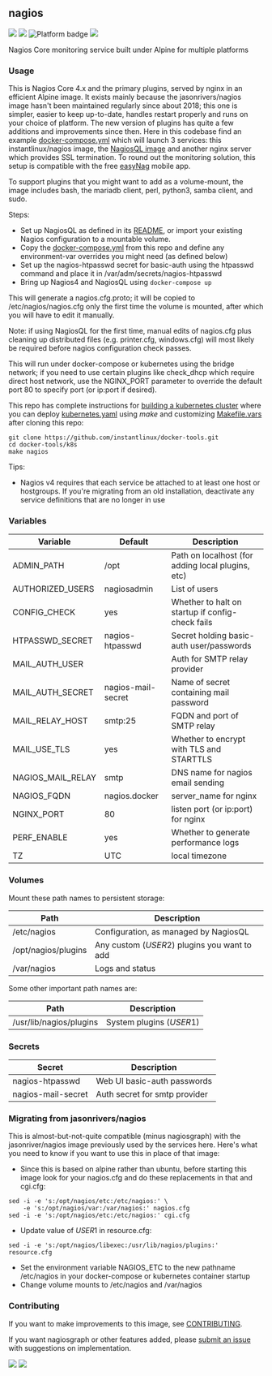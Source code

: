 ## nagios
[![](https://img.shields.io/docker/v/instantlinux/nagios?sort=date)](https://hub.docker.com/r/instantlinux/nagios/tags "Version badge") [![](https://img.shields.io/docker/image-size/instantlinux/nagios?sort=date)](https://github.com/instantlinux/docker-tools/tree/main/images/nagios "Image badge") ![](https://img.shields.io/badge/platform-amd64%20arm64%20arm%2Fv6%20arm%2Fv7-blue "Platform badge") [![](https://img.shields.io/badge/dockerfile-latest-blue)](https://gitlab.com/instantlinux/docker-tools/-/blob/main/images/nagios/Dockerfile "dockerfile")

Nagios Core monitoring service built under Alpine for multiple platforms

### Usage

This is Nagios Core 4.x and the primary plugins, served by nginx in an efficient Alpine image. It exists mainly because the jasonrivers/nagios image hasn't been maintained regularly since about 2018; this one is simpler, easier to keep up-to-date, handles restart properly and runs on your choice of platform. The new version of plugins has quite a few additions and improvements since then. Here in this codebase find an example [docker-compose.yml](https://github.com/instantlinux/docker-tools/blob/main/images/nagiosql/docker-compose.yml) which will launch 3 services: this instantlinux/nagios image, the [NagiosQL image](https://hub.docker.com/repository/docker/instantlinux/nagiosql) and another nginx server which provides SSL termination. To round out the monitoring solution, this setup is compatible with the free [easyNag](https://www.easynag.com/) mobile app.

To support plugins that you might want to add as a volume-mount, the image includes bash, the mariadb client, perl, python3, samba client, and sudo.

Steps:
* Set up NagiosQL as defined in its [README](https://github.com/instantlinux/docker-tools/blob/main/images/nagiosql), or import your existing Nagios configuration to a mountable volume.
* Copy the [docker-compose.yml](https://github.com/instantlinux/docker-tools/blob/main/images/nagiosql/docker-compose.yml) from this repo and define any environment-var overrides you might need (as defined below)
* Set up the nagios-htpasswd secret for basic-auth using the htpasswd command and place it in /var/adm/secrets/nagios-htpasswd
* Bring up Nagios4 and NagiosQL using `docker-compose up`

This will generate a nagios.cfg.proto; it will be copied to /etc/nagios/nagios.cfg only the first time the volume is mounted, after which you will have to edit it manually.

Note: if using NagiosQL for the first time, manual edits of nagios.cfg plus cleaning up distributed files (e.g. printer.cfg, windows.cfg) will most likely be required before nagios configuration check passes.

This will run under docker-compose or kubernetes using the bridge network; if you need to use certain plugins like check_dhcp which require direct host network, use the NGINX_PORT parameter to override the default port 80 to specify port (or ip:port if desired).

This repo has complete instructions for
[building a kubernetes cluster](https://github.com/instantlinux/docker-tools/blob/main/k8s/README.md) where you can deploy [kubernetes.yaml](https://github.com/instantlinux/docker-tools/blob/main/images/nagios/kubernetes.yaml) using _make_ and customizing [Makefile.vars](https://github.com/instantlinux/docker-tools/blob/main/k8s/Makefile.vars) after cloning this repo:
~~~
git clone https://github.com/instantlinux/docker-tools.git
cd docker-tools/k8s
make nagios
~~~

Tips:
* Nagios v4 requires that each service be attached to at least one host or hostgroups. If you're migrating from an old installation, deactivate any service definitions that are no longer in use

### Variables

Variable | Default | Description |
-------- | ------- | ----------- |
ADMIN_PATH | /opt | Path on localhost (for adding local plugins, etc)
AUTHORIZED_USERS | nagiosadmin | List of users
CONFIG_CHECK | yes | Whether to halt on startup if config-check fails
HTPASSWD_SECRET | nagios-htpasswd | Secret holding basic-auth user/passwords
MAIL_AUTH_USER | | Auth for SMTP relay provider
MAIL_AUTH_SECRET | nagios-mail-secret | Name of secret containing mail password
MAIL_RELAY_HOST | smtp:25 | FQDN and port of SMTP relay
MAIL_USE_TLS | yes | Whether to encrypt with TLS and STARTTLS
NAGIOS_MAIL_RELAY | smtp | DNS name for nagios email sending
NAGIOS_FQDN | nagios.docker | server_name for nginx
NGINX_PORT | 80 | listen port (or ip:port) for nginx
PERF_ENABLE | yes | Whether to generate performance logs
TZ | UTC | local timezone

### Volumes

Mount these path names to persistent storage:

Path | Description
---- | -----------
/etc/nagios | Configuration, as managed by NagiosQL
/opt/nagios/plugins | Any custom ($USER2$) plugins you want to add
/var/nagios | Logs and status

Some other important path names are:

Path | Description
---- | -----------
/usr/lib/nagios/plugins | System plugins ($USER1$)

### Secrets

Secret | Description
------ | -----------
nagios-htpasswd | Web UI basic-auth passwords
nagios-mail-secret | Auth secret for smtp provider

### Migrating from jasonrivers/nagios

This is almost-but-not-quite compatible (minus nagiosgraph) with the jasonriver/nagios image previously used by the services here. Here's what you need to know if you want to use this in place of that image:

- Since this is based on alpine rather than ubuntu, before starting this image look for your nagios.cfg and do these replacements in that and cgi.cfg:
```
sed -i -e 's:/opt/nagios/etc:/etc/nagios:' \
    -e 's:/opt/nagios/var:/var/nagios:' nagios.cfg
sed -i -e 's:/opt/nagios/etc:/etc/nagios:' cgi.cfg
```
- Update value of $USER1$ in resource.cfg:
```
sed -i -e 's:/opt/nagios/libexec:/usr/lib/nagios/plugins:' resource.cfg
```
- Set the environment variable NAGIOS_ETC to the new pathname /etc/nagios in your docker-compose or kubernetes container startup
- Change volume mounts to /etc/nagios and /var/nagios

### Contributing

If you want to make improvements to this image, see [CONTRIBUTING](https://github.com/instantlinux/docker-tools/blob/main/CONTRIBUTING.md).

If you want nagiosgraph or other features added, please [submit an issue](https://github.com/instantlinux/docker-tools/issues) with suggestions on implementation.

[![](https://img.shields.io/badge/license-GPL--2.0-red.svg)](https://choosealicense.com/licenses/gpl-2.0/ "License badge") [![](https://img.shields.io/badge/code-NagiosEnterprises%2Fnagioscore-blue.svg)](https://github.com/NagiosEnterprises/nagioscore)
